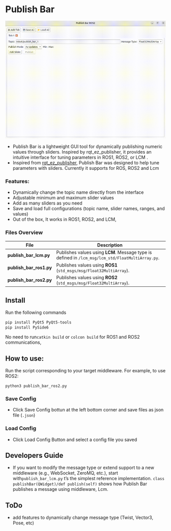 # Publish Bar

![Demo animation](./publish_bar_UI.gif)
- Publish Bar is a lightweight GUI tool for dynamically publishing numeric values through sliders.
Inspired by rqt_ez_publisher, it provides an intuitive interface for tuning parameters in ROS1, ROS2, or LCM .
- Inspired from [rqt_ez_publisher](https://github.com/OTL/rqt_ez_publisher), Publish Bar was designed to help tune parameters with sliders. Currently it supports for ROS, ROS2 and Lcm 
### Features:
- Dynamically change the topic name directly from the interface
- Adjustable minimum and maximum slider values
- Add as many sliders as you need
- Save and load full configurations (topic name, slider names, ranges, and values)
- Out of the box, It works in ROS1, ROS2, and LCM,


### Files Overview

| File | Description |
|------|--------------|
| **publish_bar_lcm.py** | Publishes values using **LCM**. Message type is defined in `/lcm_msg/lcm_std/FloatMultiArray.py`. |
| **publish_bar_ros1.py** | Publishes values using **ROS1** (`std_msgs/msg/Float32MultiArray`). |
| **publish_bar_ros2.py** | Publishes values using **ROS2** (`std_msgs/msg/Float32MultiArray`). |


## Install
Run the following commands
```text
pip install PyQt5 PyQt5-tools
pip install PySide6
```
No need to run`catkin build` or `colcon build` for ROS1 and ROS2 communications,   

## How to use:
Run the script corresponding to your target middleware.
For example, to use ROS2:
```text
python3 publish_bar_ros2.py
```

### Save Config
- Click Save Config bottun at the left bottom corner and save files as json file (`.json`)

### Load Config
- Click Load Config Button and select a config file you saved

## Developers Guide
- If you want to modify the message type or extend support to a new middleware (e.g., WebSocket, ZeroMQ, etc.),
start with`publish_bar_lcm.py` t’s the simplest reference implementation. `class publishBar(QWidget)/def publish(self)` shows how Publish Bar publishes a message using middleware, Lcm.

## ToDo
- add features to dynamically change message type (Twist, Vector3, Pose, etc)


